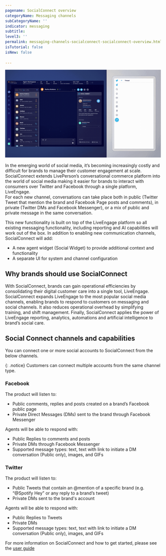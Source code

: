 ```yaml
---
pagename: SocialConnect overview
categoryName: Messaging channels
subCategoryName: ''
indicator: messaging
subtitle:
level3: ''
permalink: messaging-channels-socialconnect-socialconnect-overview.html
isTutorial: false
isNew: false

---
```

![](img/socialconnect.gif)

In the emerging world of social media, it’s becoming increasingly costly and difficult for brands to manage their customer engagement at scale. SocialConnect extends LivePerson’s conversational commerce platform into the world of social media making it easier for brands to interact with consumers over Twitter and Facebook through a single platform, LiveEngage.  
For each new channel, conversations can take place both in public (Twitter Tweet that mention the brand and Facebook Page posts and comments), in private (Twitter DMs and Facebook Messenger), or a mix of public and private message in the same conversation.

This new functionality is built on top of the LiveEngage platform so all existing messaging functionality, including reporting and AI capabilities will work out of the box.  In addition to enabling new communication channels, SocialConnect will add:
* A new agent widget (Social Widget) to provide additional context and functionality
* A separate UI for system and channel configuration

## Why brands should use SocialConnect

With SocialConnect, brands can gain operational efficiencies by consolidating their digital customer care into a single tool, LiveEngage. SocialConnect expands LiveEngage to the most popular social media channels, enabling brands to respond to customers on messaging and social channels. It also reduces operational overhead by simplifying training, and shift management. Finally, SocialConnect applies the power of LiveEngage reporting, analytics, automations and artificial intelligence to brand’s social care.

## Social Connect channels and capabilities

You can connect one or more social accounts to SocialConnect from the below channels.

{: .notice}
Customers can connect multiple accounts from the same channel type.

### Facebook

The product will listen to:

* Public comments, replies and posts created on a brand’s Facebook public page
* Private Direct Messages (DMs) sent to the brand through Facebook Messenger

Agents will be able to respond with:

* Public Replies to comments and posts
* Private DMs through Facebook Messenger
* Supported message types: text, text with link to initiate a DM conversation (Public only), images, and GIFs

### Twitter

The product will listen to:

* Public Tweets that contain an @mention of a specific brand (e.g. “@Spotify Hey” or any reply to a brand’s tweet)
* Private DMs sent to the brand's account

Agents will be able to respond with:

* Public Replies to Tweets
* Private DMs
* Supported message types: text, text with link to initiate a DM conversation (Public only), images, and GIFs

For more information on SocialConnect and how to get started, please see the [user guide](https://knowledge.liveperson.com/messaging-channels-socialconnect-user-guide.html)
